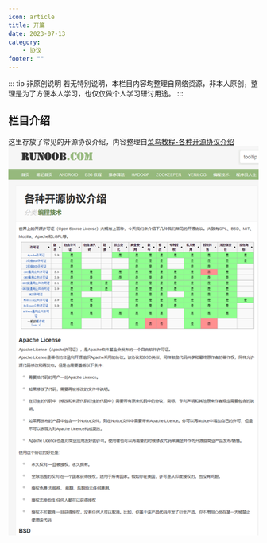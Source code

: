 ```yaml
---
icon: article
title: 开篇
date: 2023-07-13
category:
    - 协议
footer: ""
---
```

::: tip 非原创说明
若无特别说明，本栏目内容均整理自网络资源，非本人原创，整理是为了方便本人学习，也仅仅做个人学习研讨用途。
:::
## 栏目介绍
这里存放了常见的开源协议介绍，内容整理自[菜鸟教程-各种开源协议介绍](https://www.runoob.com/w3cnote/open-source-license.html)
![网站预览](/assets/document_image/runoob_protocol.png)
